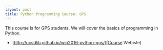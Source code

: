 ```yaml
---
layout: post
title: Python Programming Course: GPS
---
```


This course is for GPS students.  We will cover the basics of programming in Python. 

* [http://ucsdlib.github.io/win2016-python-gps/](Course Webiste)